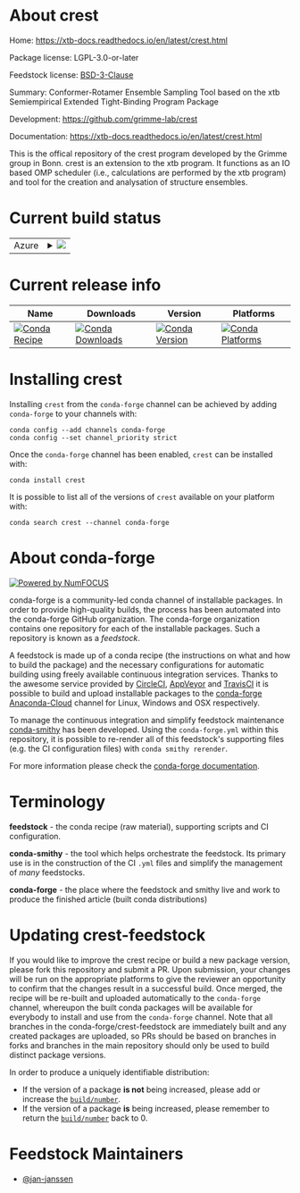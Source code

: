 About crest
===========

Home: https://xtb-docs.readthedocs.io/en/latest/crest.html

Package license: LGPL-3.0-or-later

Feedstock license: [BSD-3-Clause](https://github.com/conda-forge/crest-feedstock/blob/master/LICENSE.txt)

Summary: Conformer-Rotamer Ensemble Sampling Tool based on the xtb Semiempirical Extended Tight-Binding Program Package

Development: https://github.com/grimme-lab/crest

Documentation: https://xtb-docs.readthedocs.io/en/latest/crest.html

This is the offical repository of the crest program developed by the
Grimme group in Bonn. crest is an extension to the xtb program. It
functions as an IO based OMP scheduler (i.e., calculations are
performed by the xtb program) and tool for the creation and
analysation of structure ensembles.


Current build status
====================


<table>
    
  <tr>
    <td>Azure</td>
    <td>
      <details>
        <summary>
          <a href="https://dev.azure.com/conda-forge/feedstock-builds/_build/latest?definitionId=13973&branchName=master">
            <img src="https://dev.azure.com/conda-forge/feedstock-builds/_apis/build/status/crest-feedstock?branchName=master">
          </a>
        </summary>
        <table>
          <thead><tr><th>Variant</th><th>Status</th></tr></thead>
          <tbody><tr>
              <td>linux_64</td>
              <td>
                <a href="https://dev.azure.com/conda-forge/feedstock-builds/_build/latest?definitionId=13973&branchName=master">
                  <img src="https://dev.azure.com/conda-forge/feedstock-builds/_apis/build/status/crest-feedstock?branchName=master&jobName=linux&configuration=linux_64_" alt="variant">
                </a>
              </td>
            </tr><tr>
              <td>osx_64</td>
              <td>
                <a href="https://dev.azure.com/conda-forge/feedstock-builds/_build/latest?definitionId=13973&branchName=master">
                  <img src="https://dev.azure.com/conda-forge/feedstock-builds/_apis/build/status/crest-feedstock?branchName=master&jobName=osx&configuration=osx_64_" alt="variant">
                </a>
              </td>
            </tr>
          </tbody>
        </table>
      </details>
    </td>
  </tr>
</table>

Current release info
====================

| Name | Downloads | Version | Platforms |
| --- | --- | --- | --- |
| [![Conda Recipe](https://img.shields.io/badge/recipe-crest-green.svg)](https://anaconda.org/conda-forge/crest) | [![Conda Downloads](https://img.shields.io/conda/dn/conda-forge/crest.svg)](https://anaconda.org/conda-forge/crest) | [![Conda Version](https://img.shields.io/conda/vn/conda-forge/crest.svg)](https://anaconda.org/conda-forge/crest) | [![Conda Platforms](https://img.shields.io/conda/pn/conda-forge/crest.svg)](https://anaconda.org/conda-forge/crest) |

Installing crest
================

Installing `crest` from the `conda-forge` channel can be achieved by adding `conda-forge` to your channels with:

```
conda config --add channels conda-forge
conda config --set channel_priority strict
```

Once the `conda-forge` channel has been enabled, `crest` can be installed with:

```
conda install crest
```

It is possible to list all of the versions of `crest` available on your platform with:

```
conda search crest --channel conda-forge
```


About conda-forge
=================

[![Powered by NumFOCUS](https://img.shields.io/badge/powered%20by-NumFOCUS-orange.svg?style=flat&colorA=E1523D&colorB=007D8A)](http://numfocus.org)

conda-forge is a community-led conda channel of installable packages.
In order to provide high-quality builds, the process has been automated into the
conda-forge GitHub organization. The conda-forge organization contains one repository
for each of the installable packages. Such a repository is known as a *feedstock*.

A feedstock is made up of a conda recipe (the instructions on what and how to build
the package) and the necessary configurations for automatic building using freely
available continuous integration services. Thanks to the awesome service provided by
[CircleCI](https://circleci.com/), [AppVeyor](https://www.appveyor.com/)
and [TravisCI](https://travis-ci.com/) it is possible to build and upload installable
packages to the [conda-forge](https://anaconda.org/conda-forge)
[Anaconda-Cloud](https://anaconda.org/) channel for Linux, Windows and OSX respectively.

To manage the continuous integration and simplify feedstock maintenance
[conda-smithy](https://github.com/conda-forge/conda-smithy) has been developed.
Using the ``conda-forge.yml`` within this repository, it is possible to re-render all of
this feedstock's supporting files (e.g. the CI configuration files) with ``conda smithy rerender``.

For more information please check the [conda-forge documentation](https://conda-forge.org/docs/).

Terminology
===========

**feedstock** - the conda recipe (raw material), supporting scripts and CI configuration.

**conda-smithy** - the tool which helps orchestrate the feedstock.
                   Its primary use is in the construction of the CI ``.yml`` files
                   and simplify the management of *many* feedstocks.

**conda-forge** - the place where the feedstock and smithy live and work to
                  produce the finished article (built conda distributions)


Updating crest-feedstock
========================

If you would like to improve the crest recipe or build a new
package version, please fork this repository and submit a PR. Upon submission,
your changes will be run on the appropriate platforms to give the reviewer an
opportunity to confirm that the changes result in a successful build. Once
merged, the recipe will be re-built and uploaded automatically to the
`conda-forge` channel, whereupon the built conda packages will be available for
everybody to install and use from the `conda-forge` channel.
Note that all branches in the conda-forge/crest-feedstock are
immediately built and any created packages are uploaded, so PRs should be based
on branches in forks and branches in the main repository should only be used to
build distinct package versions.

In order to produce a uniquely identifiable distribution:
 * If the version of a package **is not** being increased, please add or increase
   the [``build/number``](https://docs.conda.io/projects/conda-build/en/latest/resources/define-metadata.html#build-number-and-string).
 * If the version of a package **is** being increased, please remember to return
   the [``build/number``](https://docs.conda.io/projects/conda-build/en/latest/resources/define-metadata.html#build-number-and-string)
   back to 0.

Feedstock Maintainers
=====================

* [@jan-janssen](https://github.com/jan-janssen/)

